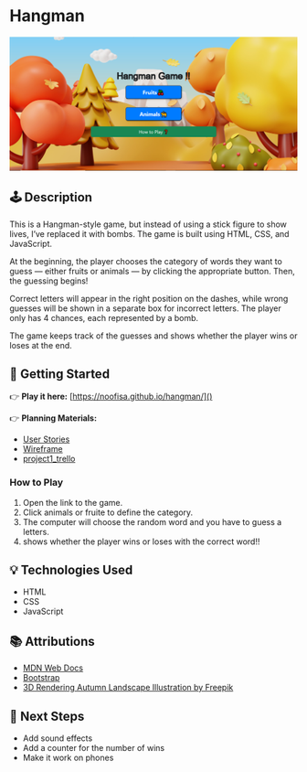 
# Hangman

![Game Screenshot](images/beginning.png)

## 🕹️ Description

This is a Hangman-style game, but instead of using a stick figure to show lives, I’ve replaced it with bombs. The game is built using HTML, CSS, and JavaScript.

At the beginning, the player chooses the category of words they want to guess — either fruits or animals — by clicking the appropriate button. Then, the guessing begins!

Correct letters will appear in the right position on the dashes, while wrong guesses will be shown in a separate box for incorrect letters. The player only has 4 chances, each represented by a bomb.

The game keeps track of the guesses and shows whether the player wins or loses at the end.

## 🚀 Getting Started

👉 **Play it here:** [https://noofisa.github.io/hangman/]()

👉 **Planning Materials:**
- [User Stories](User%20Stories_hangman_game.md)
- [Wireframe](./images/planning_image.png)
- [project1_trello](https://trello.com/b/zpMfT0Hn/project-1)

### How to Play
1. Open the link to the game.
2. Click animals or fruite to define the category.
3. The computer will choose the random word and you have to guess a letters.
4. shows whether the player wins or loses with the correct word!!

## 💡 Technologies Used

- HTML
- CSS
- JavaScript

## 📚 Attributions

- [MDN Web Docs](https://developer.mozilla.org/)
- [Bootstrap](https://getbootstrap.com/)
- [3D Rendering Autumn Landscape Illustration by Freepik](https://www.freepik.com/free-psd/3d-rendering-autumn-landscape-illustration_63915136.htm#from_element=cross_selling__psd)
## 🚧 Next Steps

- Add sound effects
- Add a counter for the number of wins  
- Make it work on phones